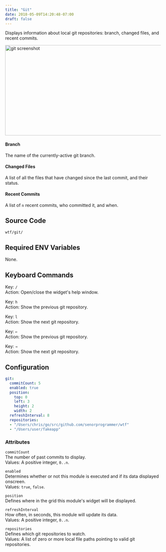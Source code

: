 ```yaml
---
title: "Git"
date: 2018-05-09T14:20:48-07:00
draft: false
---
```


Displays information about local git repositories: branch, changed
files, and recent commits.

<img src="/imgs/modules/git.png" width="720" height="292" alt="git screenshot" />

#### Branch

The name of the currently-active git branch.

#### Changed Files

A list of all the files that have changed since the last
commit, and their status.

#### Recent Commits

A list of `n` recent commits, who committed it, and when.

## Source Code

```bash
wtf/git/
```

## Required ENV Variables

None.

## Keyboard Commands

<span class="caption">Key:</span> `/` <br />
<span class="caption">Action:</span> Open/close the widget's help window.

<span class="caption">Key:</span> `h` <br />
<span class="caption">Action:</span> Show the previous git repository.

<span class="caption">Key:</span> `l` <br />
<span class="caption">Action:</span> Show the next git repository.

<span class="caption">Key:</span> `←` <br />
<span class="caption">Action:</span> Show the previous git repository.

<span class="caption">Key:</span> `→` <br />
<span class="caption">Action:</span> Show the next git repository.

## Configuration

```yaml
git:
  commitCount: 5
  enabled: true
  position:
    top: 0
    left: 3
    height: 2
    width: 2
  refreshInterval: 8
  repositories:
  - "/Users/chris/go/src/github.com/senorprogrammer/wtf"
  - "/Users/user/fakeapp"
```

### Attributes

`commitCount` <br />
The number of past commits to display. <br />
Values: A positive integer, `0..n`.

`enabled` <br />
Determines whether or not this module is executed and if its data displayed onscreen. <br />
Values: `true`, `false`.

`position` <br />
Defines where in the grid this module's widget will be displayed. <br />

`refreshInterval` <br />
How often, in seconds, this module will update its data. <br />
Values: A positive integer, `0..n`.

`repositories` <br />
Defines which git repositories to watch. <br />
Values: A list of zero or more local file paths pointing to valid git repositories.
